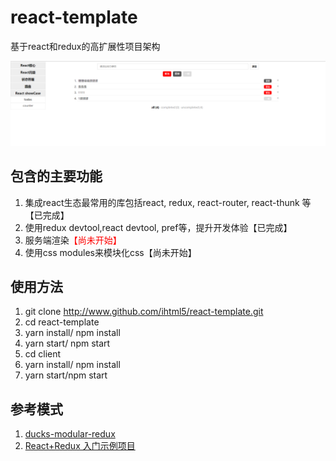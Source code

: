 # react-template

基于react和redux的高扩展性项目架构

![](./doc/assets/i/intro.png)

## 包含的主要功能

1. 集成react生态最常用的库包括react, redux, react-router, react-thunk 等【已完成】
2. 使用redux devtool,react devtool, pref等，提升开发体验【已完成】
3. 服务端渲染<span style="color:red;">【尚未开始】</span>
4. 使用css modules来模块化css【尚未开始】

## 使用方法

1. git clone http://www.github.com/ihtml5/react-template.git
2. cd react-template
3. yarn install/ npm install
4. yarn start/ npm start
4. cd client
5. yarn install/ npm install
6. yarn start/npm start
## 参考模式

1. [ducks-modular-redux](https://github.com/erikras/ducks-modular-redux)
2. [React+Redux 入门示例项目](https://github.com/meibin08/react-redux)
